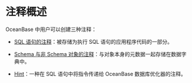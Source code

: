 注释概述 
=========================



OceanBase 中用户可以创建三种注释：

* [SQL 语句的注释](t1988533.html#topic-1988533)：被存储为执行 SQL 语句的应用程序代码的一部分。

  

* [Schema 与非 Schema 对象的注释](t1988534.html#topic-1988534)：与对象本身的元数据一起存储在数据字典中。

  

* [Hint](t1988536.html#topic-1988536)：一种在 SQL 语句中将指令传递给 OceanBase 数据库优化器的注释。

  



